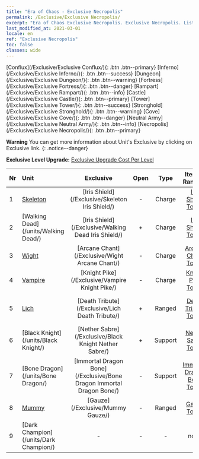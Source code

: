 ```yaml
---
title: "Era of Chaos - Exclusive Necropolis"
permalink: /Exclusive/Exclusive Necropolis/
excerpt: "Era of Chaos Exclusive Necropolis. Exclusive Necropolis. List of Exclusive Necropolis in Era of Chaos"
last_modified_at: 2021-03-01
locale: en
ref: "Exclusive Necropolis"
toc: false
classes: wide
---
```

 [Conflux](/Exclusive/Exclusive Conflux/){: .btn .btn--primary} [Inferno](/Exclusive/Exclusive Inferno/){: .btn .btn--success} [Dungeon](/Exclusive/Exclusive Dungeon/){: .btn .btn--warning} [Fortress](/Exclusive/Exclusive Fortress/){: .btn .btn--danger} [Rampart](/Exclusive/Exclusive Rampart/){: .btn .btn--info} [Castle](/Exclusive/Exclusive Castle/){: .btn .btn--primary} [Tower](/Exclusive/Exclusive Tower/){: .btn .btn--success} [Stronghold](/Exclusive/Exclusive Stronghold/){: .btn .btn--warning} [Cove](/Exclusive/Exclusive Cove/){: .btn .btn--danger} [Neutral Army](/Exclusive/Exclusive Neutral Army/){: .btn .btn--info} [Necropolis](/Exclusive/Exclusive Necropolis/){: .btn .btn--primary} 

**Warning** You can get more information about Unit's Exclusive by clicking on Exclusive link. 
{: .notice--danger}

 **Exclusive Level Upgrade:** [Exclusive Upgrade Cost Per Level](/Exclusive/ExclusiveUpgradeCostPerLevel/)

  | Nr |         Unit        | Exclusive | Open  |    Type   |  Item to Rank UP      |  Skin   |
  |:---|:--------------------|:-------------:|:-----:|:---------:|:---------------------:|:-------:|
  | 1  | [Skeleton](/units/Skeleton/) | [Iris Shield](/Exclusive/Skeleton Iris Shield/) | - | Charge | [Iris Shield Token](/Items/con_153/) | - |
  | 2  | [Walking Dead](/units/Walking Dead/) | [Iris Shield](/Exclusive/Walking Dead Iris Shield/) | + | Charge | [Iris Shield Token](/Items/con_153/) | - |
  | 3  | [Wight](/units/Wight/) | [Arcane Chant](/Exclusive/Wight Arcane Chant/) | - | Charge | [Arcane Chant Token](/Items/con_122/) | - |
  | 4  | [Vampire](/units/Vampire/) | [Knight Pike](/Exclusive/Vampire Knight Pike/) | - | Charge | [Knight Pike Token](/Items/con_210/) | - |
  | 5  | [Lich](/units/Lich/) | [Death Tribute](/Exclusive/Lich Death Tribute/) | + | Ranged | [Death Tribute Token](/Items/con_715/) | [Death Tribute Special Skin](/Items/con_302/) |
  | 6  | [Black Knight](/units/Black Knight/) | [Nether Sabre](/Exclusive/Black Knight Nether Sabre/) | + | Support | [Nether Sabre Token](/Items/con_982/) | [Nether Sabre Special Skin](/Items/con_588/) |
  | 7  | [Bone Dragon](/units/Bone Dragon/) | [Immortal Dragon Bone](/Exclusive/Bone Dragon Immortal Dragon Bone/) | - | Support | [Immortal Dragon Bone Token](/Items/con_1399/) | [Immortal Dragon Bone Special Skin](/Items/con_929/) |
  | 8  | [Mummy](/units/Mummy/) | [Gauze](/Exclusive/Mummy Gauze/) | - | Ranged | [Gauze Token](/Items/con_44/) | [Gauze Special Skin](/Items/con_1240/) |
  | 9  | [Dark Champion](/units/Dark Champion/) | - | - | - | none | none |
